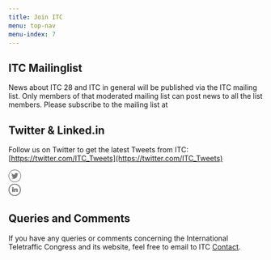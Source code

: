 ```yaml
---
title: Join ITC
menu: top-nav
menu-index: 7
---
```


## ITC Mailinglist
News about ITC 28 and ITC in general will be published via the ITC mailing list. Only members of that moderated mailing list can post news to all the list members. Please subscribe to the mailing list at [](https://lists.i-teletraffic.org/cgi-bin/mailman/listinfo/itc)

## Twitter & Linked.in

Follow us on Twitter to get the latest Tweets from ITC: [https://twitter.com/ITC_Tweets](https://twitter.com/ITC_Tweets)

<a href="https://twitter.com/ITC_Tweets" alt="Join Us on Twitter!" target="_blank">
  <img src="assets/images/twss_icon.png" width="25" alt="">
</a>
<br/>
<a href="https://www.linkedin.com/grp/home?gid=8260384" target="_blank" alt="Join Us on Linked.in!">
  <img src="assets/images/li_icon.png" width="25" alt="">
</a>

## Queries and Comments
If you have any queries or comments concerning the International Teletraffic Congress and its website, feel free to email to ITC [Contact](mailto:contact@i-teletraffic.org).
